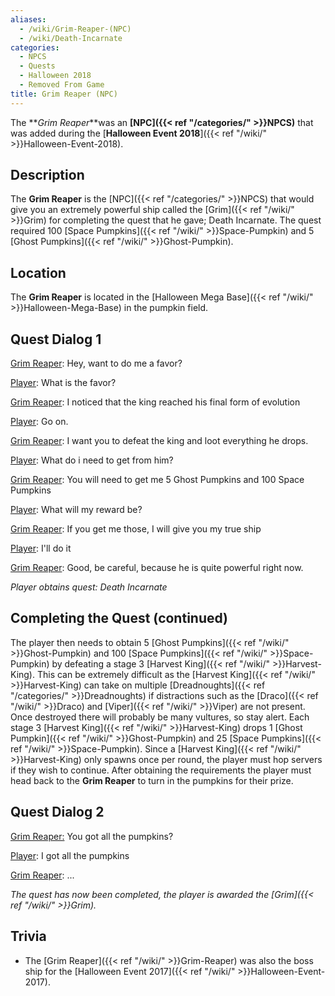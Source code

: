 ```yaml
---
aliases:
  - /wiki/Grim-Reaper-(NPC)
  - /wiki/Death-Incarnate
categories:
  - NPCS
  - Quests
  - Halloween 2018
  - Removed From Game
title: Grim Reaper (NPC)
---
```


The **_Grim Reaper_**was an **[NPC]({{< ref "/categories/" >}}NPCS)** that was added during the [**Halloween Event 2018**]({{< ref "/wiki/" >}}Halloween-Event-2018).

## Description

The **Grim Reaper** is the [NPC]({{< ref "/categories/" >}}NPCS) that would give you an extremely powerful ship called the [Grim]({{< ref "/wiki/" >}}Grim) for completing the quest that he gave; Death Incarnate. The quest required 100 [Space Pumpkins]({{< ref "/wiki/" >}}Space-Pumpkin) and 5 [Ghost Pumpkins]({{< ref "/wiki/" >}}Ghost-Pumpkin).

## Location

The **Grim Reaper** is located in the [Halloween Mega Base]({{< ref "/wiki/" >}}Halloween-Mega-Base) in the pumpkin field.

## Quest Dialog 1

<u>Grim Reaper</u>: Hey, want to do me a favor?

<u>Player</u>: What is the favor?

<u>Grim Reaper</u>: I noticed that the king reached his final form of evolution

<u>Player</u>: Go on.

<u>Grim Reaper</u>: I want you to defeat the king and loot everything he drops.

<u>Player</u>: What do i need to get from him?

<u>Grim Reaper</u>: You will need to get me 5 Ghost Pumpkins and 100 Space Pumpkins

<u>Player</u>: What will my reward be?

<u>Grim Reaper</u>: If you get me those, I will give you my true ship

<u>Player</u>: I'll do it

<u>Grim Reaper</u>: Good, be careful, because he is quite powerful right now.

_Player obtains quest: Death Incarnate_

## Completing the Quest (continued)

The player then needs to obtain 5 [Ghost Pumpkins]({{< ref "/wiki/" >}}Ghost-Pumpkin) and 100 [Space Pumpkins]({{< ref "/wiki/" >}}Space-Pumpkin) by defeating a stage 3 [Harvest King]({{< ref "/wiki/" >}}Harvest-King). This can be extremely difficult as the [Harvest King]({{< ref "/wiki/" >}}Harvest-King) can take on multiple [Dreadnoughts]({{< ref "/categories/" >}}Dreadnoughts) if distractions such as the [Draco]({{< ref "/wiki/" >}}Draco) and [Viper]({{< ref "/wiki/" >}}Viper) are not present. Once destroyed there will probably be many vultures, so stay alert. Each stage 3 [Harvest King]({{< ref "/wiki/" >}}Harvest-King) drops 1 [Ghost Pumpkin]({{< ref "/wiki/" >}}Ghost-Pumpkin) and 25 [Space Pumpkins]({{< ref "/wiki/" >}}Space-Pumpkin). Since a [Harvest King]({{< ref "/wiki/" >}}Harvest-King) only spawns once per round, the player must hop servers if they wish to continue. After obtaining the requirements the player must head back to the **Grim Reaper** to turn in the pumpkins for their prize.

## Quest Dialog 2

<u>Grim Reaper:</u> You got all the pumpkins?

<u>Player</u>: I got all the pumpkins

<u>Grim Reaper</u>: ...

_The quest has now been completed, the player is awarded the [Grim]({{< ref "/wiki/" >}}Grim)._

## Trivia

- The [Grim Reaper]({{< ref "/wiki/" >}}Grim-Reaper) was also the boss ship for the [Halloween Event 2017]({{< ref "/wiki/" >}}Halloween-Event-2017).
